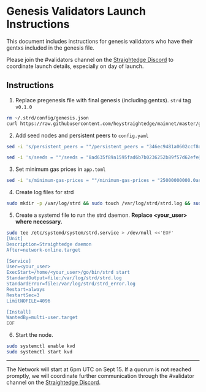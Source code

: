 # Genesis Validators Launch Instructions

This document includes instructions for genesis validators who have their gentxs included in the genesis file.

Please join the #validators channel on the [Straightedge Discord](https://discord.gg/rbamhbC) to coordinate launch details, especially on day of launch.

## Instructions

1. Replace pregenesis file with final genesis (including gentxs). `strd` tag `v0.1.0`

```sh
rm ~/.strd/config/genesis.json
curl https://raw.githubusercontent.com/heystraightedge/mainnet/master/genesis.json -o ~/.strd/config/genesis.json
```

2. Add seed nodes and persistent peers to `config.yaml`

```sh
sed -i 's/persistent_peers = ""/persistent_peers = "346ec9481a0602ccf8d9b53138478302d0b771e9@54.36.124.100:26656,7539c53eb9893a72f2e6452ffbff4a67b9cfbec2@192.168.1.4:26656,ef29383c769d4ff7332d4c819807bb515c601067@134.122.32.31:26656,fab01981f7224665808585603dc3d68053b901cb@192.168.178.31:26656"/g' ~/.strd/config/config.toml

sed -i 's/seeds = ""/seeds = "8ad635f89a1595fad6b7b0236252b89f57d62efe@45.55.55.244:26656"/g' ~/.strd/config/config.toml
```

3. Set minimum gas prices in `app.toml`

```sh
sed -i 's/minimum-gas-prices = ""/minimum-gas-prices = "25000000000.0astr"/g' ~/.strd/config/app.toml 
```

4. Create log files for strd

```sh
sudo mkdir -p /var/log/strd && sudo touch /var/log/strd/strd.log && sudo touch /var/log/strd/strd_error.log
```

5. Create a systemd file to run the strd daemon. **Replace <your_user> where necessary.**

```sh
sudo tee /etc/systemd/system/strd.service > /dev/null <<'EOF'
[Unit]
Description=Straightedge daemon
After=network-online.target

[Service]
User=<your_user>
ExecStart=/home/<your_user>/go/bin/strd start
StandardOutput=file:/var/log/strd/strd.log
StandardError=file:/var/log/strd/strd_error.log
Restart=always
RestartSec=3
LimitNOFILE=4096

[Install]
WantedBy=multi-user.target
EOF
```

6. Start the node.

```sh
sudo systemctl enable kvd
sudo systemctl start kvd
```

---

The Network will start at 6pm UTC on Sept 15.  If a quorum is not reached promptly, we will coordinate further communication through the #validator channel on the [Straightedge Discord](https://discord.gg/rbamhbC).
